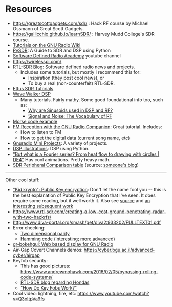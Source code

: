 # Resources

- https://greatscottgadgets.com/sdr/ : Hack RF course by Michael Ossmann of Great Scott Gadgets.
- https://gallicchio.github.io/learnSDR/ : Harvey Mudd College's SDR course.
- [Tutorials on the GNU Radio Wiki](https://wiki.gnuradio.org/index.php/Tutorials)
- [PySDR](https://pysdr.org/): A Guide to SDR and DSP using Python
- [Software Defined Radio Academy](youtube.com/c/SoftwareDefinedRadioAcademy) youtube channel
- https://wirelesspi.com/
- [RTL-SDR Blog](https://www.rtl-sdr.com/): Software defined radio news and projects.
  - Includes some tutorials, but mostly I recommend this for:
    - Inspiration (they post cool news), or
    - To buy a real (non-counterfeit) RTL-SDR.
- [Ettus SDR Tutorials](https://files.ettus.com/tutorials/)
- [Wave Walker DSP](https://www.wavewalkerdsp.com/)
  - Many tutorials. Fairly mathy. Some good foundational info too, such as:
    - [Why are Sinusoids used in DSP and RF?](https://www.wavewalkerdsp.com/2021/09/18/why-are-sinusoids-used-in-dsp-and-rf/)
    - [Signal and Noise: The Vocabulary of RF](https://www.wavewalkerdsp.com/2021/08/31/signal-and-noise-the-vocabulary-of-rf/)
- [Morse code example](https://github.com/duggabe/gr-morse-code-gen)
- [FM Reception with the GNU Radio Companion](https://www.nutsvolts.com/magazine/article/fm-reception-with-the-gnu-radio-companion): Great tutorial. Includes:
  - How to listen to FM
  - How to get the digital data (current song name, etc)
- [Gnuradio Mini Projects](https://udel.edu/~mm/gr/): A variety of projects.
- [DSP Illustrations](https://dspillustrations.com/): DSP using Python. 
- ["But what is a Fourier series? From heat flow to drawing with circles | DE4"](https://www.youtube.com/watch?v=r6sGWTCMz2k) Has cool animations. Pretty heavy math. 
- [SDR Peripheral Comparison table](https://1.bp.blogspot.com/-tFTzeEj9VK8/XHlhJJYnCnI/AAAAAAAAK7c/vIIP_1-L2M4kdItgoCZ3rF44AJG8qYKywCLcBGAs/s1600/sdr%2Bcomparison_201902.jpg) (source: [someone's blog](https://bv3ue.blogspot.com/))

------------------------------

Other cool stuff:
- ["Kid krypto": Public Key encryption](https://classic.csunplugged.org/documents/activities/public-key-encryption/unplugged-18-public_key_encryption_0.pdf): Don't let the name fool you -- this is the best explanation of Public Key Encryption that I've seen. It does require some reading, but it well worth it. Also see [source](https://classic.csunplugged.org/activities/public-key-encryption/) and [an interesting subsequent work](https://files.eric.ed.gov/fulltext/EJ1177112.pdf)
- https://www.rtl-sdr.com/creating-a-low-cost-ground-penetrating-radar-with-two-hackrfs/
- http://www.diva-portal.org/smash/get/diva2:933202/FULLTEXT01.pdf
- Error checking:
  - [Two dimensional parity](https://thecsemonk.com/two-dimensional-parity/)
  - [Hamming code (interesting; more advanced)](https://www.youtube.com/watch?v=X8jsijhllIA)
- [gr-bokehgui: Web based display for GNU Radio](https://github.com/gnuradio/gr-bokehgui)
- Air-Gap Covert Channels demos: https://cyber.bgu.ac.il/advanced-cyber/airgap
- Keyfob security: 
  - This has good pictures: https://www.andrewmohawk.com/2016/02/05/bypassing-rolling-code-systems/
  - [RTL-SDR blog regarding Hondas](https://www.rtl-sdr.com/?s=honda)
  - ["How Do Key Fobs Work?"](https://www.theifod.com/how-do-key-fobs-work/)
- Cool video: lightning, fire, etc: https://www.youtube.com/watch?v=Q3oItpVa9fs
